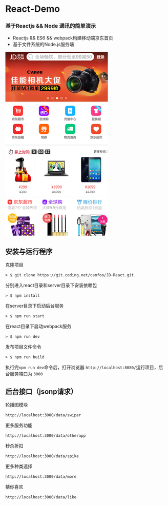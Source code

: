 # React-Demo

### 基于Reactjs && Node 通讯的简单演示

* Reactjs && ES6 && webpack构建移动端京东首页
* 基于文件系统的Node.js服务端

![Mou icon](./jd.png)

## 安装与运行程序

克隆项目

```
> $ git clone https://git.coding.net/canfoo/JD-React.git
```

分别进入react目录和server目录下安装依赖包

```
> $ npm install
```

在server目录下启动后台服务

```
> $ npm run start
```

在react目录下启动webpack服务

```
> $ npm run dev
```

发布项目文件命令

```
> $ npm run build
```

执行完`npm run dev`命令后，打开浏览器 `http://localhost:8080/`运行项目，后台服务端口为 `3000`

## 后台接口（jsonp请求）
轮播图模块
```
http://localhost:3000/data/swiper
```

更多服务功能
```
http://localhost:3000/data/otherapp
```

秒杀折扣
```
http://localhost:3000/data/spike
```

更多种类选择
```
http://localhost:3000/data/more
```

猜你喜欢
```
http://localhost:3000/data/like
```
